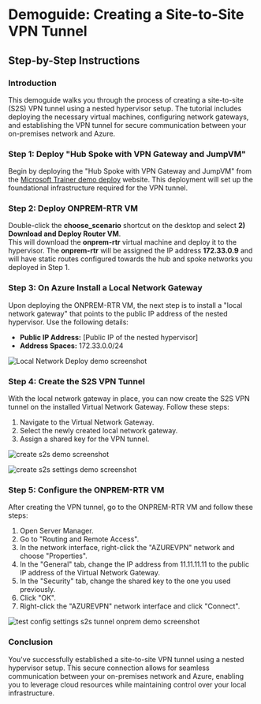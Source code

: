 # Demoguide: Creating a Site-to-Site VPN Tunnel

## Step-by-Step Instructions

### Introduction
This demoguide walks you through the process of creating a site-to-site (S2S) VPN tunnel using a nested hypervisor setup. The tutorial includes deploying the necessary virtual machines, configuring network gateways, and establishing the VPN tunnel for secure communication between your on-premises network and Azure.

### Step 1: Deploy "Hub Spoke with VPN Gateway and JumpVM"
Begin by deploying the "Hub Spoke with VPN Gateway and JumpVM" from the [Microsoft Trainer demo deploy](https://microsoftlearning.github.io/trainer-demo-deploy/) website. This deployment will set up the foundational infrastructure required for the VPN tunnel.

### Step 2: Deploy ONPREM-RTR VM
Double-click the **choose_scenario** shortcut on the desktop and select **2) Download and Deploy Router VM**.  
This will download the **onprem-rtr** virtual machine and deploy it to the hypervisor. The **onprem-rtr** will be assigned the IP address **172.33.0.9** and will have static routes configured towards the hub and spoke networks you deployed in Step 1.

### Step 3: On Azure Install a Local Network Gateway
Upon deploying the ONPREM-RTR VM, the next step is to install a "local network gateway" that points to the public IP address of the nested hypervisor. Use the following details:
- **Public IP Address:** [Public IP of the nested hypervisor]
- **Address Spaces:** 172.33.0.0/24

![Local Network Deploy demo screenshot](https://github.com/koenraadhaedens/azd-nestedhv-dc-rtr/blob/main/demoguide-s2svpn/media/Screenshot-create-lng.png)

### Step 4: Create the S2S VPN Tunnel
With the local network gateway in place, you can now create the S2S VPN tunnel on the installed Virtual Network Gateway. Follow these steps:
1. Navigate to the Virtual Network Gateway.
2. Select the newly created local network gateway.
3. Assign a shared key for the VPN tunnel.

![create s2s demo screenshot](https://github.com/koenraadhaedens/azd-nestedhv-dc-rtr/blob/main/demoguide-s2svpn/media/Screenshots2svpninazure.png)

![create s2s settings demo screenshot](https://github.com/koenraadhaedens/azd-nestedhv-dc-rtr/blob/main/demoguide-s2svpn/media/Screenshots2svpninazuresettings.png)


### Step 5: Configure the ONPREM-RTR VM
After creating the VPN tunnel, go to the ONPREM-RTR VM and follow these steps:
1. Open Server Manager.
2. Go to "Routing and Remote Access".
3. In the network interface, right-click the "AZUREVPN" network and choose "Properties".
4. In the "General" tab, change the IP address from 11.11.11.11 to the public IP address of the Virtual Network Gateway.
5. In the "Security" tab, change the shared key to the one you used previously.
6. Click "OK".
7. Right-click the "AZUREVPN" network interface and click "Connect".

![test config settings s2s tunnel onprem demo screenshot](https://github.com/koenraadhaedens/azd-nestedhv-dc-rtr/blob/main/demoguide-s2svpn/media/Screenshottests2svpnrouting.png)


### Conclusion
You've successfully established a site-to-site VPN tunnel using a nested hypervisor setup. This secure connection allows for seamless communication between your on-premises network and Azure, enabling you to leverage cloud resources while maintaining control over your local infrastructure.
